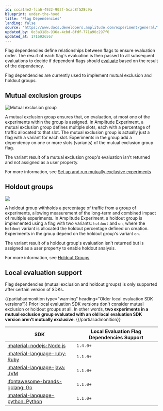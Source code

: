 ```yaml
---
id: ccca14e2-fca6-4932-902f-5cac8f528c9a
blueprint: under-the-hood
title: 'Flag Dependencies'
landing: false
source: 'https://www.docs.developers.amplitude.com/experiment/general/flag-dependencies/'
updated_by: 0c3a318b-936a-4cbd-8fdf-771a90c297f0
updated_at: 1716926567
---
```

Flag dependencies define relationships between flags to ensure evaluation order. The result of each flag's evaluation is then passed to all subsequent evaluations to decide if dependent flags should [evaluate](/docs/experiment/implementation#flag-dependencies) based on the result of the dependency.

Flag dependencies are currently used to implement mutual exclusion and holdout groups.

## Mutual exclusion groups

![Mutual exclusion group](statamic://asset::help_center_conversions::experiment/mutex-group.drawio.png)

A mutual exclusion group ensures that, on evaluation, at most one of the experiments within the group is assigned. In Amplitude Experiment, a mutual exclusion group defines multiple slots, each with a percentage of traffic allocated to that slot. The mutual exclusion group is actually just a flag with a variant for each slot. Experiments in the group add a dependency on one or more slots (variants) of the mutual exclusion group flag.

The variant result of a mutual exclusion group's evaluation isn't returned and not assigned as a user property.

For more information, see [Set up and run mutually exclusive experiments
](/docs/experiment/advanced-techniques/mutually-exclusive-experiments)

## Holdout groups

![](statamic://asset::help_center_conversions::experiment/holdout-group.drawio.png)

A holdout group withholds a percentage of traffic from a group of experiments, allowing measurement of the long-term and combined impact of multiple experiments. In Amplitude Experiment, a holdout group is implemented using a flag with two variants: `holdout` and `on`, where the `holdout` variant is allocated the holdout percentage defined on creation. Experiments in the group depend on the holdout group's variant `on`.

The variant result of a holdout group's evaluation isn't returned but is assigned as a user property to enable holdout analysis.

For more information, see [Holdout Groups](/docs/experiment/advanced-techniques/holdout-groups-exclude-users)
## Local evaluation support

Flag dependencies (mutual exclusion and holdout groups) is only supported after certain version of SDKs.

{{partial:admonition type="warning" heading="Older local evaluation SDK versions"}}
Prior local evaluation SDK versions don't consider mutual exclusion or holdout groups at all. In other words, **two experiments in a mutual exclusion group evaluated with an old local evaluation SDK version aren't mutually exclusive**.
{{/partial:admonition}}

| SDK | Local Evaluation Flag Dependencies Support |
| --- | --- |
| [:material-nodejs: Node.js](/docs/sdks/experiment/experiment-node-js) | `1.4.0+` |
| [:material-language-ruby: Ruby](/docs/sdks/experiment/experiment-ruby) | `1.1.0+` |
| [:material-language-java: JVM](/docs/sdks/experiment/experiment-jvm) | `1.1.0+` |
| [:fontawesome-brands-golang: Go](/docs/sdks/experiment/experiment-go) | `1.1.0+` |
| [:material-language-python: Python](/docs/sdks/experiment/experiment-python) | `1.1.0+` |